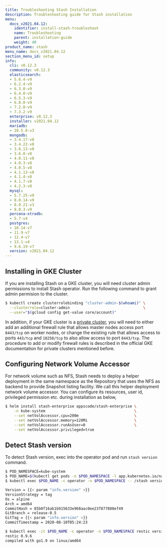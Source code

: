 ```yaml
---
title: Troubleshooting Stash Installation
description: Troubleshooting guide for Stash installation
menu:
  docs_v2021.04.12:
    identifier: install-stash-troubleshoot
    name: Troubleshooting
    parent: installation-guide
    weight: 40
product_name: stash
menu_name: docs_v2021.04.12
section_menu_id: setup
info:
  cli: v0.12.3
  community: v0.12.3
  elasticsearch:
  - 5.6.4-v9
  - 6.2.4-v9
  - 6.3.0-v9
  - 6.4.0-v9
  - 6.5.3-v9
  - 6.8.0-v9
  - 7.2.0-v9
  - 7.3.2-v9
  enterprise: v0.12.3
  installer: v2021.04.12
  mariadb:
  - 10.5.8-v3
  mongodb:
  - 3.4.17-v8
  - 3.4.22-v8
  - 3.6.13-v8
  - 3.6.8-v8
  - 4.0.11-v8
  - 4.0.3-v8
  - 4.0.5-v8
  - 4.1.13-v8
  - 4.1.4-v8
  - 4.1.7-v8
  - 4.2.3-v8
  mysql:
  - 5.7.25-v9
  - 8.0.14-v9
  - 8.0.21-v3
  - 8.0.3-v9
  percona-xtradb:
  - 5.7-v4
  postgres:
  - 10.14-v7
  - 11.9-v7
  - 12.4-v7
  - 13.1-v4
  - 9.6.19-v7
  version: v2021.04.12
---
```


## Installing in GKE Cluster

If you are installing Stash on a GKE cluster, you will need cluster admin permissions to install Stash operator. Run the following command to grant admin permision to the cluster.

```bash
$ kubectl create clusterrolebinding "cluster-admin-$(whoami)" \
  --clusterrole=cluster-admin                                 \
  --user="$(gcloud config get-value core/account)"
```

In addition, if your GKE cluster is a [private cluster](https://cloud.google.com/kubernetes-engine/docs/how-to/private-clusters), you will need to either add an additional firewall rule that allows master nodes access port `8443/tcp` on worker nodes, or change the existing rule that allows access to ports `443/tcp` and `10250/tcp` to also allow access to port `8443/tcp`. The procedure to add or modify firewall rules is described in the official GKE documentation for private clusters mentioned before.

## Configuring Network Volume Accessor

For network volume such as NFS, Stash needs to deploy a helper deployment in the same namespace as the Repository that uses the NFS as backend to provide Snapshot listing facility. We call this helper deployment network volume accessor. You can configure its resources, user id, privileged permission etc. during installation as below,

```bash
$ helm install stash-enterprise appscode/stash-enterprise \
    -n kube-system                                        \
    --set netVolAccessor.cpu=200m                         \
    --set netVolAccessor.memory=128Mi                     \
    --set netVolAccessor.runAsUser=0                      \
    --set netVolAccessor.privileged=true
```

## Detect Stash version

To detect Stash version, exec into the operator pod and run `stash version` command.

```bash
$ POD_NAMESPACE=kube-system
$ POD_NAME=$(kubectl get pods -n $POD_NAMESPACE -l app.kubernetes.io/name=stash-community -o jsonpath={.items[0].metadata.name})
$ kubectl exec $POD_NAME -c operator -n $POD_NAMESPACE -- /stash version

Version = {{< param "info.version" >}}
VersionStrategy = tag
Os = alpine
Arch = amd64
CommitHash = 85b0f16ab1b915633e968aac0ee23f877808ef49
GitBranch = release-0.5
GitTag = {{< param "info.version" >}}
CommitTimestamp = 2020-08-10T05:24:23

$ kubectl exec -it $POD_NAME -c operator -n $POD_NAMESPACE restic version
restic 0.9.6
compiled with go1.9 on linux/amd64
```

